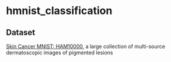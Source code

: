 # hmnist_classification

## Dataset
[Skin Cancer MNIST: HAM10000](https://www.kaggle.com/datasets/kmader/skin-cancer-mnist-ham10000), a large collection of multi-source dermatoscopic images of pigmented lesions
